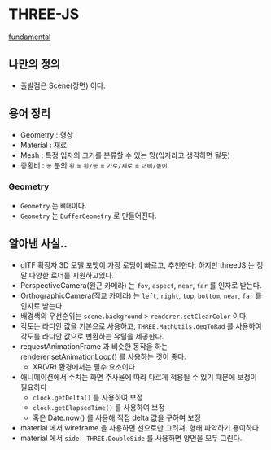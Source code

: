# THREE-JS

[fundamental](https://threejs.org/manual/#ko/fundamentals)

## 나만의 정의

- 출발점은 Scene(장면) 이다.
 
## 용어 정리

- Geometry : 형상
- Material : 재료
- Mesh : 특정 입자의 크기를 분류할 수 있는 망(입자라고 생각하면 될듯)
- 종횡비 : `종` 분의 `횡` = `횡/종` = `가로/세로` = `너비/높이`


### Geometry

- `Geometry` 는 `뼈대`이다.
- `Geometry` 는 `BufferGeometry` 로 만들어진다.

## 알아낸 사실..

- glTF 확장자 3D 모델 포맷이 가장 로딩이 빠르고, 추천한다. 하지만 threeJS 는 정말 다양한 로더를 지원하고있다.
- PerspectiveCamera(원근 카메라) 는 `fov`, `aspect`, `near`, `far` 를 인자로 받는다.
- OrthographicCamera(직교 카메라) 는 `left`, `right`, `top`, `bottom`, `near`, `far` 를 인자로 받는다.
- 배경색의 우선순위는 `scene.background` > `renderer.setClearColor` 이다.
- 각도는 라디안 값을 기본으로 사용하고, `THREE.MathUtils.degToRad` 를 사용하여 각도를 라디안 값으로 변환하는 유틸을 제공한다.
- requestAnimationFrame 과 비슷한 동작을 하는 renderer.setAnimationLoop() 를 사용하는 것이 좋다.
  - XR(VR) 환경에서는 필수 요소이다.
- 애니메이션에서 수치는 화면 주사율에 따라 다르게 적용될 수 있기 때문에 보정이 필요하다
  - `clock.getDelta()` 를 사용하여 보정
  - `clock.getElapsedTime()` 를 사용하여 보정
  - 혹은 Date.now() 를 사용해 직접 delta 값을 구하여 보정
- material 에서 wireframe 을 사용하면 선으로만 그려져, 형태 파악하기 용이하다.
- material 에서 `side: THREE.DoubleSide` 를 사용하면 양면을 모두 그린다.
